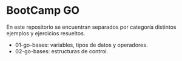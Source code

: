 # BootCamp GO
En este repositorio se encuentran separados por categoría distintos ejemplos y ejercicios resueltos.

* 01-go-bases: variables, tipos de datos y operadores.
* 02-go-bases: estructuras de control.
